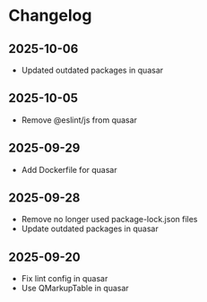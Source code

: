 # Changelog

## 2025-10-06

- Updated outdated packages in quasar

## 2025-10-05

- Remove @eslint/js from quasar

## 2025-09-29

- Add Dockerfile for quasar

## 2025-09-28

- Remove no longer used package-lock.json files
- Update outdated packages in quasar

## 2025-09-20

- Fix lint config in quasar
- Use QMarkupTable in quasar
